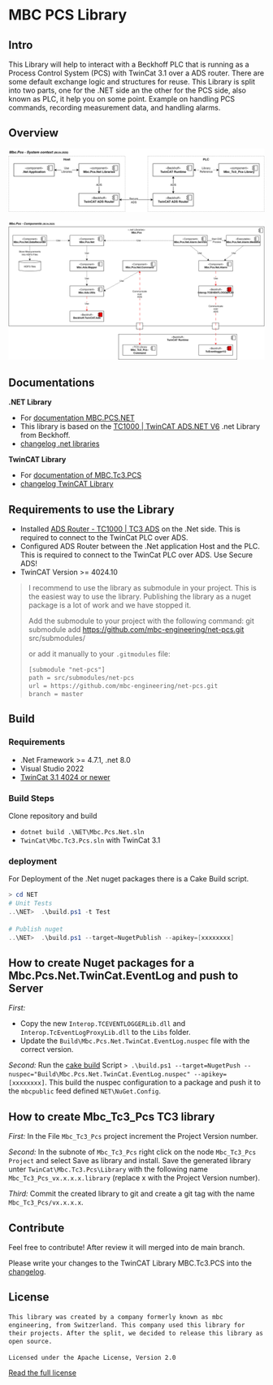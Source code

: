 # MBC PCS Library
## Intro
This Library will help to interact with a Beckhoff PLC that is running as a Process Control System (PCS) with TwinCat 3.1 over a ADS router. There are some default exchange logic and structures for reuse. This Library is split into two parts, one for the .NET side an the other for the PCS side, also known as PLC, it help you on some point. Example on handling PCS commands, recording measurement data, and handling alarms.

## Overview
![](images/Mbc.Pcs-System-context.drawio.png)

![](images/Mbc.Pcs-Components.drawio.png)

## Documentations

**.NET Library**
- For [documentation MBC.PCS.NET](NET/readme.md)
- This library is based on the [TC1000 | TwinCAT ADS.NET V6](https://infosys.beckhoff.com/index.php?content=../content/1033/tc3_ads.net/index.html&id=207622008965200265) .net Library from Beckhoff.
- [changelog .net libraries](NET/Changelog.md)

**TwinCAT Library**
- For [documentation of MBC.Tc3.PCS](TwinCat/Mbc.Tc3.Pcs/Mbc_Tc3_Pcs/docs/Readme.md)
- [changelog TwinCAT Library](TwinCat/Mbc.Tc3.Pcs/Mbc_Tc3_Pcs/docs/changelog.md)

## Requirements to use the Library
- Installed [ADS Router - TC1000 | TC3 ADS](https://www.beckhoff.com/de-de/support/downloadfinder/suchergebnis/?download_group=97028369) on the .Net side. This is required to connect to the TwinCat PLC over ADS. 
- Configured ADS Router between the .Net application Host and the PLC. This is required to connect to the TwinCat PLC over ADS. Use Secure ADS!
- TwinCAT Version >= 4024.10

> I recommend to use the library as submodule in your project. This is the easiest way to use the library. Publishing the library as a nuget package is a lot of work and we have stopped it.
>
> Add the submodule to your project with the following command: git submodule add https://github.com/mbc-engineering/net-pcs.git src/submodules/
>
> or add it manually to your `.gitmodules` file:
> ```
> [submodule "net-pcs"]
> path = src/submodules/net-pcs
> url = https://github.com/mbc-engineering/net-pcs.git
> branch = master
> ```

## Build
### Requirements
- .Net Framework >= 4.7.1, .net 8.0
- Visual Studio 2022
- [TwinCat 3.1 4024 or newer](https://www.beckhoff.com/de-de/support/downloadfinder/suchergebnis/?download_group=725136885)

### Build Steps
Clone repository and build 
- `dotnet build .\NET\Mbc.Pcs.Net.sln`
- `TwinCat\Mbc.Tc3.Pcs.sln` with TwinCat 3.1

### deployment

For Deployment of the .Net nuget packages there is a Cake Build script. 

```powershell
> cd NET
# Unit Tests
..\NET>  .\build.ps1 -t Test

# Publish nuget
..\NET>  .\build.ps1 --target=NugetPublish --apikey=[xxxxxxxx]
```

## How to create Nuget packages for a Mbc.Pcs.Net.TwinCat.EventLog and push to Server

_First:_ 
- Copy the new `Interop.TCEVENTLOGGERLib.dll` and `Interop.TcEventLogProxyLib.dll` to the `Libs` folder.
- Update the `Build\Mbc.Pcs.Net.TwinCat.EventLog.nuspec` file with the correct version.

_Second:_ Run the [cake build](https://cakebuild.net/) Script `> .\build.ps1 --target=NugetPush --nuspec="Build\Mbc.Pcs.Net.TwinCat.EventLog.nuspec" --apikey=[xxxxxxxx]`. This build the nuspec configuration to a package and push it to the `mbcpublic` feed defined `NET\NuGet.Config`.

## How to create Mbc_Tc3_Pcs TC3 library
_First:_ In the File `Mbc_Tc3_Pcs` project increment the Project Version number.

_Second:_ In the subnote of `Mbc_Tc3_Pcs` right click on the node `Mbc_Tc3_Pcs Project` and select Save as library and install. Save the generated library unter `TwinCat\Mbc.Tc3.Pcs\Library` with the following name `Mbc_Tc3_Pcs_vx.x.x.x.library` (replace x with the Project Version number).

_Third:_ Commit the created library to git and create a git tag with the name `Mbc_Tc3_Pcs/vx.x.x.x`.

## Contribute

Feel free to contribute! After review it will merged into de main branch.

Please write your changes to the TwinCAT Library MBC.Tc3.PCS into the [changelog](TwinCat/Mbc.Tc3.Pcs/Mbc_Tc3_Pcs/docs/changelog.md).

## License
    This library was created by a company formerly known as mbc engineering, from Switzerland. This company used this library for their projects. After the split, we decided to release this library as open source.

    Licensed under the Apache License, Version 2.0

[Read the full license](https://www.apache.org/licenses/LICENSE-2.0)